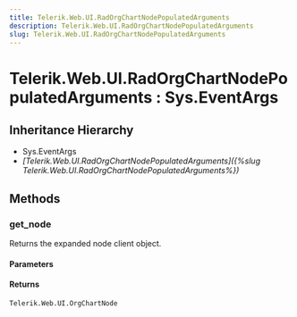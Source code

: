 ```yaml
---
title: Telerik.Web.UI.RadOrgChartNodePopulatedArguments
description: Telerik.Web.UI.RadOrgChartNodePopulatedArguments
slug: Telerik.Web.UI.RadOrgChartNodePopulatedArguments
---
```


# Telerik.Web.UI.RadOrgChartNodePopulatedArguments : Sys.EventArgs 

## Inheritance Hierarchy

* Sys.EventArgs
* *[Telerik.Web.UI.RadOrgChartNodePopulatedArguments]({%slug Telerik.Web.UI.RadOrgChartNodePopulatedArguments%})*


## Methods

### get_node

Returns the expanded node client object. 

#### Parameters

#### Returns

`Telerik.Web.UI.OrgChartNode`

